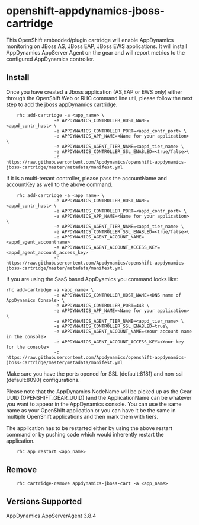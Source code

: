 # openshift-appdynamics-jboss-cartridge 

This OpenShift embedded/plugin cartridge will enable AppDynamics monitoring on JBoss AS, JBoss EAP, JBoss EWS applications. It will install AppDynamics AppServer Agent on the gear and will report metrics to the configured AppDynamics controller.

## Install ##

Once you have created a Jboss application (AS,EAP or EWS only) either through the OpenShift Web or RHC command line util, please follow the next step to add the jboss appDynamics cartridge. 



```
	rhc add-cartridge -a <app_name> \
				  -e APPDYNAMICS_CONTROLLER_HOST_NAME=<appd_contr_host> \
				  -e APPDYNAMICS_CONTROLLER_PORT=<appd_contr_port> \
				  -e APPDYNAMICS_APP_NAME=<Name for your application> \ 
				  -e APPDYNAMICS_AGENT_TIER_NAME=<appd_tier_name> \
				  -e APPDYNAMICS_CONTROLLER_SSL_ENABLED=<true/false>\
				  -c https://raw.githubusercontent.com/Appdynamics/openshift-appdynamics-jboss-cartridge/master/metadata/manifest.yml

```

If it is a multi-tenant controller, please pass the accountName and accountKey as well to the above command. 

```
	rhc add-cartridge -a <app_name> \
				  -e APPDYNAMICS_CONTROLLER_HOST_NAME=<appd_contr_host> \
				  -e APPDYNAMICS_CONTROLLER_PORT=<appd_contr_port> \ 
				  -e APPDYNAMICS_APP_NAME=<Name for your application> \
				  -e APPDYNAMICS_AGENT_TIER_NAME=<appd_tier_name> \
				  -e APPDYNAMICS_CONTROLLER_SSL_ENABLED=<true/false>\
				  -e APPDYNAMICS_AGENT_ACCOUNT_NAME=<appd_agent_accountname>
				  -e APPDYNAMICS_AGENT_ACCOUNT_ACCESS_KEY=<appd_agent_account_access_key>
				  -c https://raw.githubusercontent.com/Appdynamics/openshift-appdynamics-jboss-cartridge/master/metadata/manifest.yml

```

If you are using the SaaS based AppDyamics you command looks like:

```
rhc add-cartridge -a <app_name> \
				  -e APPDYNAMICS_CONTROLLER_HOST_NAME=<DNS name of AppDynamics Console> \
				  -e APPDYNAMICS_CONTROLLER_PORT=443 \ 
				  -e APPDYNAMICS_APP_NAME=<Name for your application> \
				  -e APPDYNAMICS_AGENT_TIER_NAME=<appd_tier_name> \
				  -e APPDYNAMICS_CONTROLLER_SSL_ENABLED=true\
				  -e APPDYNAMICS_AGENT_ACCOUNT_NAME=<Your account name in the console>
				  -e APPDYNAMICS_AGENT_ACCOUNT_ACCESS_KEY=<Your key for the console>
				  -c https://raw.githubusercontent.com/Appdynamics/openshift-appdynamics-jboss-cartridge/master/metadata/manifest.yml

```

Make sure you have the ports opened for SSL (default:8181) and non-ssl (default:8090) configurations.

Please note that the AppDynamics NodeName will be picked up as the Gear UUID (OPENSHIFT_GEAR_UUID) )and the ApplicationName can be whatever you want to appear in the AppDynamics console. You can use the same name as your OpenShift application or you can have it be the same in multiple OpenShift applications and then mark them with tiers.

The application has to be restarted either by using the above restart command or by pushing code which would inherently restart the application. 



```
	rhc app restart <app_name>
```



## Remove ##

```
	rhc cartridge-remove appdynamics-jboss-cart -a <app_name>
```

## Versions Supported ##

AppDynamics AppServerAgent 3.8.4
